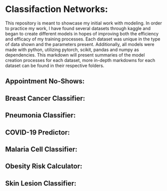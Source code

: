 # Classifaction Networks:
This repository is meant to showcase my initial work with modeling. In order to practice my work, I have found several datasets through kaggle and began to create different models in hopes of improving both the efficiency and efficacy of my training processes. Each dataset was unique in the type of data shown and the parameters present. Additionally, all models were made with python, utilizing pytorch, scikit, pandas and numpy as dependencies. This markdown will present summaries of the model creation processes for each dataset, more in-depth markdowns for each dataset can be found in their respective folders.

## Appointment No-Shows:

## Breast Cancer Classifier:

## Pneumonia Classifier:

## COVID-19 Predictor:

## Malaria Cell Classifier: 

## Obesity Risk Calculator:

## Skin Lesion Classifier:
